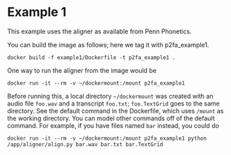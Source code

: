 # Example 1

This example uses the aligner as available from Penn Phonetics.

You can build the image as follows; here we tag it with p2fa_example1.

    docker build -f example1/Dockerfile -t p2fa_example1 .

One way to run the aligner from the image would be 

    docker run -it --rm -v ~/dockermount:/mount p2fa_example1

Before running this, a local directory `~/dockermount` was created with an audio
file `foo.wav` and a transcript `foo.txt`; `foo.TextGrid` goes to the same directory.
See the default command in the Dockerfile, which uses `/mount` as the working directory.
You can model other commands off of the default command.  For example, if you have files named `bar` instead, you could do

    docker run -it --rm -v ~/dockermount:/mount p2fa_example1 python /app/aligner/align.py bar.wav bar.txt bar.TextGrid

